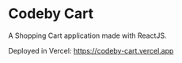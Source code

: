 # Codeby Cart

A Shopping Cart application made with ReactJS.

Deployed in Vercel: https://codeby-cart.vercel.app